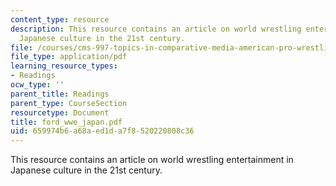 ```yaml
---
content_type: resource
description: This resource contains an article on world wrestling entertainment in
  Japanese culture in the 21st century.
file: /courses/cms-997-topics-in-comparative-media-american-pro-wrestling-spring-2007/659974b6a68aed1da7f8520220808c36_ford_wwe_japan.pdf
file_type: application/pdf
learning_resource_types:
- Readings
ocw_type: ''
parent_title: Readings
parent_type: CourseSection
resourcetype: Document
title: ford_wwe_japan.pdf
uid: 659974b6-a68a-ed1d-a7f8-520220808c36
---
```

This resource contains an article on world wrestling entertainment in Japanese culture in the 21st century.

